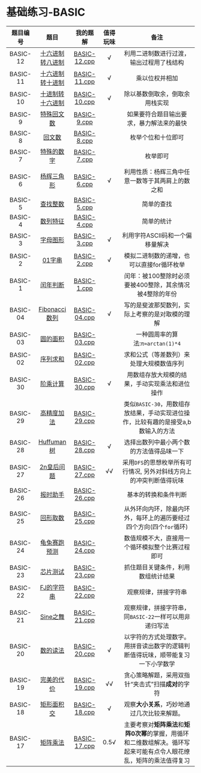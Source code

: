 # 基础练习-BASIC

| 题目编号 | 题目 | 我的题解 | 值得玩味 |备注|
|:---:|:---:|:---:|:---:|:---:|
|BASIC-12|[十六进制转八进制](http://lx.lanqiao.cn/problem.page?gpid=T51)|[BASIC-12.cpp](./BASIC-12.cpp)|√|利用二进制数进行过渡，输出过程用了栈结构|
|BASIC-11|[十六进制转十进制](http://lx.lanqiao.cn/problem.page?gpid=T50)|[BASIC-11.cpp](./BASIC-11.cpp)|√|乘以位权并相加|
|BASIC-10|[十进制转十六进制](http://lx.lanqiao.cn/problem.page?gpid=T49)|[BASIC-10.cpp](./BASIC-10.cpp)|√|除以基数倒取余，倒取余用栈实现|
|BASIC-9|[特殊回文数](http://lx.lanqiao.cn/problem.page?gpid=T48)|[BASIC-9.cpp](./BASIC-9.cpp)| |如果要符合题目输出要求，暴力解法来的最快|
|BASIC-8|[回文数](http://lx.lanqiao.cn/problem.page?gpid=T47)|[BASIC-8.cpp](./BASIC-8.cpp)| |枚举个位和十位即可|
|BASIC-7|[特殊的数字](http://lx.lanqiao.cn/problem.page?gpid=T46)|[BASIC-7.cpp](./BASIC-7.cpp)| |枚举即可|
|BASIC-6|[杨辉三角形](http://lx.lanqiao.cn/problem.page?gpid=T10)|[BASIC-6.cpp](./BASIC-6.cpp)|√|利用性质：杨辉三角中任意一数等于其两肩上的数之和|
|BASIC-5|[查找整数](http://lx.lanqiao.cn/problem.page?gpid=T9)|[BASIC-5.cpp](./BASIC-5.cpp)| |简单的查找|
|BASIC-4|[数列特征](http://lx.lanqiao.cn/problem.page?gpid=T8)|[BASIC-4.cpp](./BASIC-4.cpp)| |简单的统计|
|BASIC-3|[字母图形](http://lx.lanqiao.cn/problem.page?gpid=T7)|[BASIC-3.cpp](./BASIC-3.cpp)|√|利用字符ASCII码和一个偏移量解决|
|BASIC-2|[01字串](http://lx.lanqiao.cn/problem.page?gpid=T6)|[BASIC-2.cpp](./BASIC-2.cpp)|√|模拟二进制数的递增，也可以直接for循环枚举|
|BASIC-1|[闰年判断](http://lx.lanqiao.cn/problem.page?gpid=T5)|[BASIC-1.cpp](./BASIC-1.cpp)| |闰年：被100整除时必须要被400整除，其余情况被4整除的年份|
|BASIC-04|[Fibonacci数列](http://lx.lanqiao.cn/problem.page?gpid=T4)|[BASIC-04.cpp](./BASIC-04.cpp)| √ |写的是斐波那契数列，实际上考察的是对取模的理解|
|BASIC-03|[圆的面积](http://lx.lanqiao.cn/problem.page?gpid=T3)|[BASIC-03.cpp](./BASIC-03.cpp)|  |一种圆周率的算法:`π≈arctan(1)*4`|  
|BASIC-02|[序列求和](http://lx.lanqiao.cn/problem.page?gpid=T2)|[BASIC-02.cpp](./BASIC-02.cpp)|  |求和公式（等差数列）来处理大规模数值序列|  
|BASIC-30|[阶乘计算](https://www.dotcpp.com/oj/problem1474.html)|[BASIC-30.cpp](./BASIC-30.cpp)|√|用数组存放大规模的结果，手动实现乘法和进位操作|
|BASIC-29|[高精度加法](https://www.dotcpp.com/oj/problem1475.html)|[BASIC-29.cpp](./BASIC-29.cpp)| |类似`BASIC-30`，用数组存放结果，手动实现进位操作，比较有趣的是接受a,b数输入的方法|
|BASIC-28|[Huffuman树](https://www.dotcpp.com/oj/problem1462.html)|[BASIC-28.cpp](./BASIC-28.cpp)|√|选择出数列中最小两个数的方法值得品味一下|
|BASIC-27|[2n皇后问题](https://www.dotcpp.com/oj/problem1460.html)|[BASIC-27.cpp](./BASIC-27.cpp)|√√|采用`DFS`的思想枚举所有可行情况, 另外对斜线方向上的冲突判断值得玩味 |
|BASIC-26|[报时助手](https://www.dotcpp.com/oj/problem1468.html)|[BASIC-26.cpp](./BASIC-26.cpp)| | 基本的转换和条件判断 |  
|BASIC-25|[回形取数](https://www.dotcpp.com/oj/problem1465.html)|[BASIC-25.cpp](./BASIC-25.cpp)| | 从外环向内环，除最内环外，每环上的遍历要经过四个方向(四个`for`循环) |  
|BASIC-24|[龟兔赛跑预测](https://www.dotcpp.com/oj/problem1476.html)|[BASIC-24.cpp](./BASIC-24.cpp)| | 数值规模不大，直接用一个循环模拟整个比赛过程即可 |  
|BASIC-23|[芯片测试](https://www.dotcpp.com/oj/problem1473.html)|[BASIC-23.cpp](./BASIC-23.cpp)| | 抓住题目关键条件，利用数组统计结果 |   
|BASIC-22|[FJ的字符串](https://www.dotcpp.com/oj/problem1461.html)|[BASIC-22.cpp](./BASIC-22.cpp)| | 观察规律，拼接字符串 |  
|BASIC-21|[Sine之舞](https://www.dotcpp.com/oj/problem1463.html)|[BASIC-21.cpp](./BASIC-21.cpp)| | 观察规律，拼接字符串，同`BASIC-22`一样可以用非递归写法 |  
|BASIC-20|[数的读法](https://www.dotcpp.com/oj/problem1469.html)|[BASIC-20.cpp](./BASIC-20.cpp)| √ | 以字符的方式处理数字。用拼音读出数字的逻辑判断值得玩味，顺带能复习一下小学数学 |  
|BASIC-19|[完美的代价](https://www.dotcpp.com/oj/problem1467.html)|[BASIC-19.cpp](./BASIC-19.cpp)| √√ | 贪心策略解题，采用双指针“夹击式”扫描**成对**的字符 |  
|BASIC-18|[矩形面积交](https://www.dotcpp.com/oj/problem1471.html)|[BASIC-18.cpp](./BASIC-18.cpp)| √ | 观察**大小关系**，巧妙地通过几次比较来解题。 |  
|BASIC-17|[矩阵乘法](https://www.dotcpp.com/oj/problem1472.html)|[BASIC-17.cpp](./BASIC-17.cpp)| 0.5√ | 主要考察对**矩阵乘法**和**矩阵0次幂**的掌握，用循环和二维数组解决。循环写起来可能有点令人眼花缭乱，矩阵的乘法值得复习 |  


